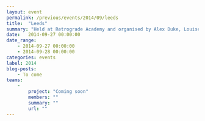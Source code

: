 ```yaml
---
layout: event
permalink: /previous/events/2014/09/leeds
title:  "Leeds"
summary: "Held at Retrograde Academy and organised by Alex Duke, Louise Sinclair, Mark Barrett and John Pyle"
date:   2014-09-27 00:00:00
date_range:
    - 2014-09-27 00:00:00
    - 2014-09-28 00:00:00
categories: events
label: 2014
blog-posts:
    - To come
teams:
    -
        project: "Coming soon"
        members: ""
        summary: ""
        url: ""
---
```

